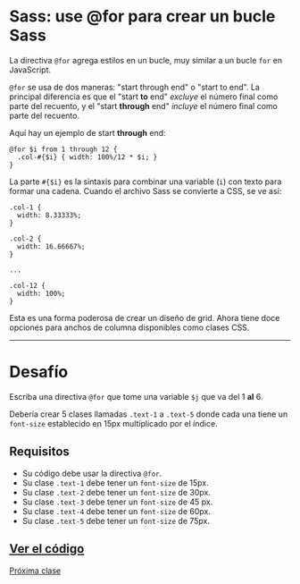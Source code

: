 # Sass: use @for para crear un bucle Sass

La directiva `@for` agrega estilos en un bucle, muy similar a un bucle `for` en JavaScript.

`@for` se usa de dos maneras: "start through end" o "start to end". La principal diferencia es que el "start __to__ end" _excluye_ el número final como parte del recuento, y el "start __through__ end" _incluye_ el número final como parte del recuento.

Aquí hay un ejemplo de start __through__ end:

````
@for $i from 1 through 12 {
  .col-#{$i} { width: 100%/12 * $i; }
}
````

La parte `#{$i}` es la sintaxis para combinar una variable (`i`) con texto para formar una cadena. Cuando el archivo Sass se convierte a CSS, se ve así:

````
.col-1 {
  width: 8.33333%;
}

.col-2 {
  width: 16.66667%;
}

...

.col-12 {
  width: 100%;
}
````

Esta es una forma poderosa de crear un diseño de grid. Ahora tiene doce opciones para anchos de columna disponibles como clases CSS.

----

# Desafío
Escriba una directiva `@for` que tome una variable `$j` que va del 1 __al__ 6.

Debería crear 5 clases llamadas `.text-1` a `.text-5` donde cada una tiene un `font-size` establecido en 15px multiplicado por el índice.

## Requisitos
+ Su código debe usar la directiva `@for`.
+ Su clase `.text-1` debe tener un `font-size` de 15px.
+ Su clase `.text-2` debe tener un `font-size` de 30px.
+ Su clase `.text-3` debe tener un `font-size` de 45 px.
+ Su clase `.text-4` debe tener un `font-size` de 60px.
+ Su clase `.text-5` debe tener un `font-size` de 75px.

[Ver el código](https://codepen.io/sebastiantorres86/pen/PoqWRLj)
----
[Próxima clase](https://github.com/sebastiantorres86/Curso-Sass/blob/master/06-use-%40each-para-mapear-elementos-en-una-lista.md)
